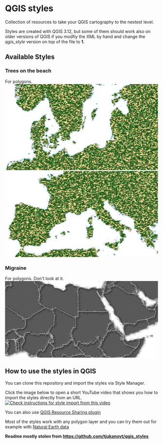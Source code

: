 # QGIS styles
Collection of resources to take your QGIS cartography to the nextest level.

Styles are created with QGIS 3.12, but some of them should work also on older versions of QGIS if you modfiy the XML by hand and change the *qgis_style* version on top of the file to **1**. 

## Available Styles
### Trees on the beach
For polygons.
![Trees on the beach](https://github.com/kannes/qgis_styles/blob/master/sample_images/trees_on_the_beach-cartocalypse1.png)
![Trees on the beach](https://github.com/kannes/qgis_styles/blob/master/sample_images/trees_on_the_beach-cartocalypse2.png)

### Migraine
For polygons. Don't look at it.
![Migraine](https://github.com/kannes/qgis_styles/blob/master/sample_images/migraine-cartocalypse.png)

## How to use the styles in QGIS

You can clone this repository and import the styles via Style Manager.

Click the image below to open a short YouTube video that shows you how to import the styles directly from an URL.
[![Check instructions for style import from this video](http://i3.ytimg.com/vi/zZW97unRBRw/maxresdefault.jpg)](https://www.youtube.com/watch?v=zZW97unRBRw)

You can also use [QGIS Resource Sharing plugin](http://qgis-contribution.github.io/QGIS-ResourceSharing/author/repository-structure.html)

Most of the styles work with any polygon layer and you can try them out for example with [Natural Earth data](https://www.naturalearthdata.com/)

**Readme mostly stolen from https://github.com/tjukanovt/qgis_styles**

